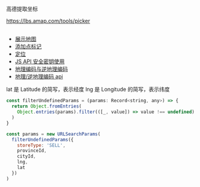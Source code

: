 <!-- 上线后写文章 -->

高德提取坐标

https://lbs.amap.com/tools/picker

##

- [展示地图](https://lbs.amap.com/api/javascript-api-v2/tutorails/display-a-map)
- [添加点标记](https://lbs.amap.com/api/javascript-api-v2/tutorails/add-marker)
- [定位](https://lbs.amap.com/api/javascript-api-v2/guide/services/geolocation)
- [JS API 安全密钥使用](https://lbs.amap.com/api/javascript-api-v2/guide/abc/jscode)
- [地理编码与逆地理编码](https://lbs.amap.com/api/javascript-api-v2/guide/services/geocoder)
- [地理/逆地理编码 api](https://lbs.amap.com/api/webservice/guide/api/georegeo)

lat 是 Latitude 的简写，表示经度
lng 是 Longitude 的简写，表示纬度

```js
const filterUndefinedParams = (params: Record<string, any>) => {
  return Object.fromEntries(
    Object.entries(params).filter(([_, value]) => value !== undefined)
  )
}

const params = new URLSearchParams(
  filterUndefinedParams({
    storeType: 'SELL',
    provinceId,
    cityId,
    lng,
    lat
  })
)
```
